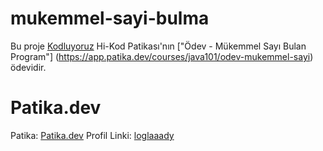 # mukemmel-sayi-bulma


Bu proje [Kodluyoruz](https://www.kodluyoruz.org) Hi-Kod Patikası'nın ["Ödev - Mükemmel Sayı Bulan Program"] (https://app.patika.dev/courses/java101/odev-mukemmel-sayi) ödevidir.

# Patika.dev
Patika: [Patika.dev](https://www.patika.dev/tr)
Profil Linki: [loglaaady](https://app.patika.dev/loglaaady)
